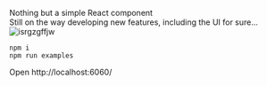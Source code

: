 Nothing but a simple React component  
Still on the way developing new features, including the UI for sure...    
![isrgzgffjw](https://cloud.githubusercontent.com/assets/10692276/20055482/4535cd9a-a51c-11e6-9ff2-faa6d1a5f10f.gif)

```
npm i
npm run examples
```
Open http://localhost:6060/
